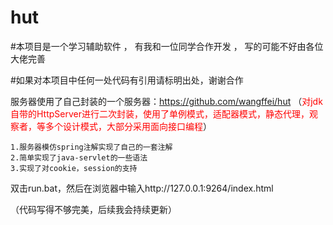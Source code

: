 # hut

#本项目是一个学习辅助软件 ， 有我和一位同学合作开发 ， 写的可能不好由各位大佬完善

#如果对本项目中任何一处代码有引用请标明出处，谢谢合作

服务器使用了自己封装的一个服务器：https://github.com/wangffei/hut （<span style="color:red">对jdk自带的HttpServer进行二次封装，使用了单例模式，适配器模式，静态代理，观察者，等多个设计模式，大部分采用面向接口编程</span>）

    1.服务器模仿spring注解实现了自己的一套注解
    2.简单实现了java-servlet的一些语法
    3.实现了对cookie，session的支持

<p>双击run.bat，然后在浏览器中输入http://127.0.0.1:9264/index.html</p>

（代码写得不够完美，后续我会持续更新）

